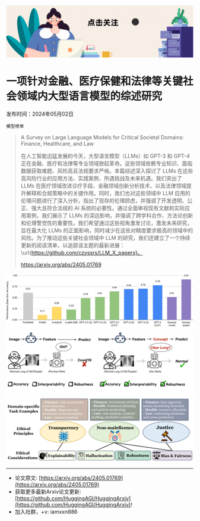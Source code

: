 ![](https://raw.githubusercontent.com/HuggingAGI/HuggingArxiv/main/imgs/follow2.gif)
# 一项针对金融、医疗保健和法律等关键社会领域内大型语言模型的综述研究
发布时间：2024年05月02日

`模型榜单`
> A Survey on Large Language Models for Critical Societal Domains: Finance, Healthcare, and Law
>
> 在人工智能迅猛发展的今天，大型语言模型（LLMs）如 GPT-3 和 GPT-4 正在金融、医疗和法律等专业领域掀起革命。这些领域依赖专业知识、面临数据获取难题、风险高且法规要求严格。本篇综述深入探讨了 LLMs 在这些高风险行业的应用方法、实践案例、所遇挑战及未来机遇。我们突出了 LLMs 在医疗领域改进诊疗手段、金融领域创新分析技术、以及法律领域提升解释和合规策略中的关键作用。同时，我们也对这些领域中 LLM 应用的伦理问题进行了深入分析，指出了现存的伦理顾虑，并强调了开发透明、公正、强大且符合法规的 AI 系统的必要性。通过全面审视现有文献和实际应用案例，我们展示了 LLMs 的深远影响，并强调了跨学科合作、方法论创新和伦理警觉性的重要性。我们希望通过这些视角激发讨论，激发未来研究，旨在最大化 LLMs 的正面影响，同时减少在这些对精度要求极高的领域中的风险。为了推动这些关键社会领域中 LLM 的研究，我们还建立了一个持续更新的阅读清单，以追踪该主题的最新进展：\url{https://github.com/czyssrs/LLM_X_papers}。
>
> https://arxiv.org/abs/2405.01769

![](https://raw.githubusercontent.com/HuggingAGI/HuggingArxiv/main/paper_images/2405.01769/x1.png)
![](https://raw.githubusercontent.com/HuggingAGI/HuggingArxiv/main/paper_images/2405.01769/x2.png)
![](https://raw.githubusercontent.com/HuggingAGI/HuggingArxiv/main/paper_images/2405.01769/x3.png)

<hr />

- 论文原文: [https://arxiv.org/abs/2405.01769](https://arxiv.org/abs/2405.01769)
- 获取更多最新Arxiv论文更新: [https://github.com/HuggingAGI/HuggingArxiv](https://github.com/HuggingAGI/HuggingArxiv)!
- 加入社群，+v: iamxxn886